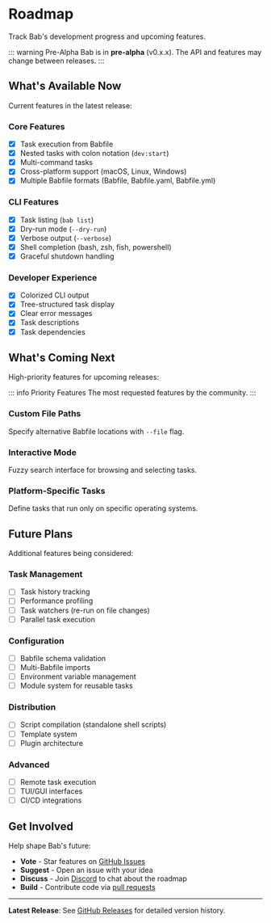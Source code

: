 # Roadmap

Track Bab's development progress and upcoming features.

::: warning Pre-Alpha
Bab is in **pre-alpha** (v0.x.x). The API and features may change between releases.
:::

## What's Available Now

Current features in the latest release:

### Core Features
- [x] Task execution from Babfile
- [x] Nested tasks with colon notation (`dev:start`)
- [x] Multi-command tasks
- [x] Cross-platform support (macOS, Linux, Windows)
- [x] Multiple Babfile formats (Babfile, Babfile.yaml, Babfile.yml)

### CLI Features
- [x] Task listing (`bab list`)
- [x] Dry-run mode (`--dry-run`)
- [x] Verbose output (`--verbose`)
- [x] Shell completion (bash, zsh, fish, powershell)
- [x] Graceful shutdown handling

### Developer Experience
- [x] Colorized CLI output
- [x] Tree-structured task display
- [x] Clear error messages
- [x] Task descriptions
- [x] Task dependencies

## What's Coming Next

High-priority features for upcoming releases:

::: info Priority Features
The most requested features by the community.
:::

### Custom File Paths
Specify alternative Babfile locations with `--file` flag.

### Interactive Mode
Fuzzy search interface for browsing and selecting tasks.

### Platform-Specific Tasks
Define tasks that run only on specific operating systems.

## Future Plans

Additional features being considered:

### Task Management
- [ ] Task history tracking
- [ ] Performance profiling
- [ ] Task watchers (re-run on file changes)
- [ ] Parallel task execution

### Configuration
- [ ] Babfile schema validation
- [ ] Multi-Babfile imports
- [ ] Environment variable management
- [ ] Module system for reusable tasks

### Distribution
- [ ] Script compilation (standalone shell scripts)
- [ ] Template system
- [ ] Plugin architecture

### Advanced
- [ ] Remote task execution
- [ ] TUI/GUI interfaces
- [ ] CI/CD integrations

## Get Involved

Help shape Bab's future:

- **Vote** - Star features on [GitHub Issues](https://github.com/bab-sh/bab/issues)
- **Suggest** - Open an issue with your idea
- **Discuss** - Join [Discord](https://discord.bab.sh) to chat about the roadmap
- **Build** - Contribute code via [pull requests](/contributing)

---

**Latest Release**: See [GitHub Releases](https://github.com/bab-sh/bab/releases) for detailed version history.
